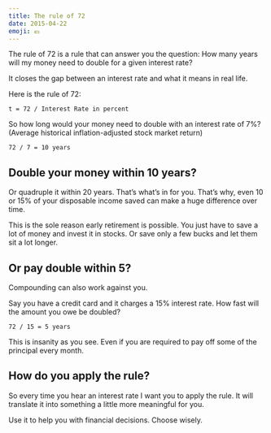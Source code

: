 ```yaml
---
title: The rule of 72
date: 2015-04-22
emoji: 💶
---
```


The rule of 72 is a rule that can answer you the question: How many years will my money need to double for a given interest rate?

It closes the gap between an interest rate and what it means in real life.

Here is the rule of 72:

`t = 72 / Interest Rate in percent`

So how long would your money need to double with an interest rate of 7%? (Average historical inflation-adjusted stock market return)

`72 / 7 = 10 years`

## Double your money within 10 years?

Or quadruple it within 20 years. That’s what’s in for you. That’s why, even 10 or 15% of your disposable income saved can make a huge difference over time.

This is the sole reason early retirement is possible. You just have to save a lot of money and invest it in stocks. Or save only a few bucks and let them sit a lot longer.

## Or pay double within 5?

Compounding can also work against you.

Say you have a credit card and it charges a 15% interest rate. How fast will the amount you owe be doubled?

`72 / 15 = 5 years`

This is insanity as you see. Even if you are required to pay off some of the principal every month.

## How do you apply the rule?

So every time you hear an interest rate I want you to apply the rule. It will translate it into something a little more meaningful for you.

Use it to help you with financial decisions. Choose wisely.